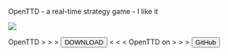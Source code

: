 OpenTTD - a real-time strategy game - I like it

<img src="https://skandyns.github.io/img/openttd.png"/>

OpenTTD >  >  > <a href="https://www.openttd.org/en/download-stable" target="_blank"><button class="button-download pure-button">DOWNLOAD</button></a> < < < OpenTTD on > > > <a href="https://github.com/OpenTTD/OpenTTD" target="_blank"><button class="button-github pure-button">GitHub</button></a>
